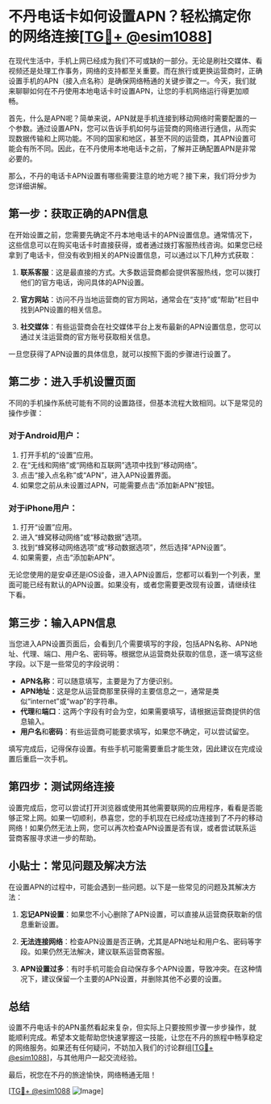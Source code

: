 # 不丹电话卡如何设置APN？轻松搞定你的网络连接[[TG💪+ @esim1088](https://t.me/s/esim1088)]

在现代生活中，手机上网已经成为我们不可或缺的一部分。无论是刷社交媒体、看视频还是处理工作事务，网络的支持都至关重要。而在旅行或更换运营商时，正确设置手机的APN（接入点名称）是确保网络畅通的关键步骤之一。今天，我们就来聊聊如何在不丹使用本地电话卡时设置APN，让您的手机网络运行得更加顺畅。

首先，什么是APN呢？简单来说，APN就是手机连接到移动网络时需要配置的一个参数。通过设置APN，您可以告诉手机如何与运营商的网络进行通信，从而实现数据传输和上网功能。不同的国家和地区，甚至不同的运营商，其APN设置可能会有所不同。因此，在不丹使用本地电话卡之前，了解并正确配置APN是非常必要的。

那么，不丹的电话卡APN设置有哪些需要注意的地方呢？接下来，我们将分步为您详细讲解。

## 第一步：获取正确的APN信息

在开始设置之前，您需要先确定不丹本地电话卡的APN设置信息。通常情况下，这些信息可以在购买电话卡时直接获得，或者通过拨打客服热线咨询。如果您已经拿到了电话卡，但没有收到相关的APN设置信息，可以通过以下几种方式获取：

1. **联系客服**：这是最直接的方式。大多数运营商都会提供客服热线，您可以拨打他们的官方电话，询问具体的APN设置。
   
2. **官方网站**：访问不丹当地运营商的官方网站，通常会在“支持”或“帮助”栏目中找到APN设置的相关信息。

3. **社交媒体**：有些运营商会在社交媒体平台上发布最新的APN设置信息，您可以通过关注运营商的官方账号获取相关信息。

一旦您获得了APN设置的具体信息，就可以按照下面的步骤进行设置了。

## 第二步：进入手机设置页面

不同的手机操作系统可能有不同的设置路径，但基本流程大致相同。以下是常见的操作步骤：

### 对于Android用户：
1. 打开手机的“设置”应用。
2. 在“无线和网络”或“网络和互联网”选项中找到“移动网络”。
3. 点击“接入点名称”或“APN”，进入APN设置界面。
4. 如果您之前从未设置过APN，可能需要点击“添加新APN”按钮。

### 对于iPhone用户：
1. 打开“设置”应用。
2. 进入“蜂窝移动网络”或“移动数据”选项。
3. 找到“蜂窝移动网络选项”或“移动数据选项”，然后选择“APN设置”。
4. 如果需要，点击“添加新APN”。

无论您使用的是安卓还是iOS设备，进入APN设置后，您都可以看到一个列表，里面可能已经有默认的APN设置。如果没有，或者您需要更改现有设置，请继续往下看。

## 第三步：输入APN信息

当您进入APN设置页面后，会看到几个需要填写的字段，包括APN名称、APN地址、代理、端口、用户名、密码等。根据您从运营商处获取的信息，逐一填写这些字段。以下是一些常见的字段说明：

- **APN名称**：可以随意填写，主要是为了方便识别。
- **APN地址**：这是您从运营商那里获得的主要信息之一，通常是类似“internet”或“wap”的字符串。
- **代理**和**端口**：这两个字段有时会为空，如果需要填写，请根据运营商提供的信息输入。
- **用户名**和**密码**：有些运营商可能要求填写，如果您不确定，可以尝试留空。

填写完成后，记得保存设置。有些手机可能需要重启才能生效，因此建议在完成设置后重启一次手机。

## 第四步：测试网络连接

设置完成后，您可以尝试打开浏览器或使用其他需要联网的应用程序，看看是否能够正常上网。如果一切顺利，恭喜您，您的手机现在已经成功连接到了不丹的移动网络！如果仍然无法上网，您可以再次检查APN设置是否有误，或者尝试联系运营商客服寻求进一步的帮助。

## 小贴士：常见问题及解决方法

在设置APN的过程中，可能会遇到一些问题。以下是一些常见的问题及其解决方法：

1. **忘记APN设置**：如果您不小心删除了APN设置，可以直接从运营商获取新的信息重新设置。
   
2. **无法连接网络**：检查APN设置是否正确，尤其是APN地址和用户名、密码等字段。如果仍然无法解决，建议联系运营商客服。

3. **APN设置过多**：有时手机可能会自动保存多个APN设置，导致冲突。在这种情况下，建议保留一个主要的APN设置，并删除其他不必要的设置。

## 总结

设置不丹电话卡的APN虽然看起来复杂，但实际上只要按照步骤一步步操作，就能顺利完成。希望本文能帮助您快速掌握这一技能，让您在不丹的旅程中畅享稳定的网络服务。如果还有任何疑问，不妨加入我们的讨论群组[[TG💪+ @esim1088](https://t.me/s/esim1088)]，与其他用户一起交流经验。

最后，祝您在不丹的旅途愉快，网络畅通无阻！

[[TG💪+ @esim1088](https://t.me/s/esim1088) ![Image](https://i.postimg.cc/4NQfJmqS/Snipaste-2025-05-13-00-14-12.png)]